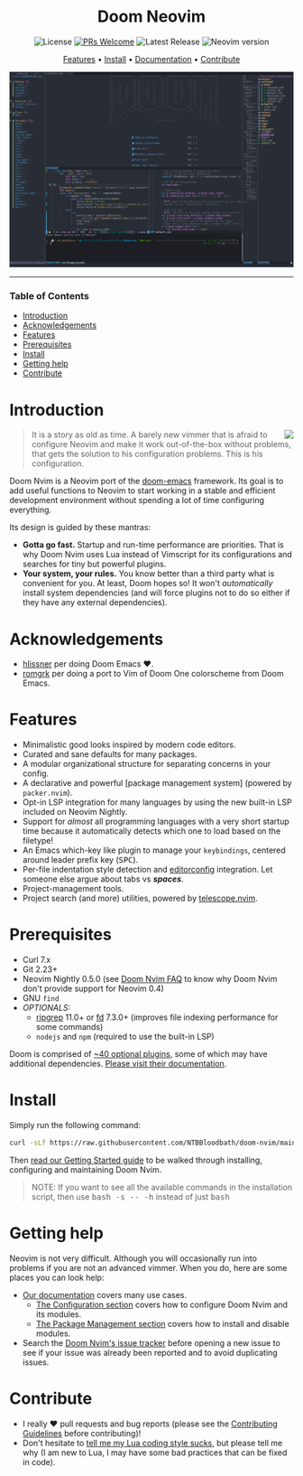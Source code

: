 <div align="center">

# Doom Neovim

![License](https://img.shields.io/github/license/NTBBloodbath/doom-nvim?style=flat-square)
[![PRs Welcome](https://img.shields.io/badge/PRs-welcome-brightgreen.svg?style=flat-square)](http://makeapullrequest.com)
![Latest Release](https://img.shields.io/github/v/release/NTBBloodbath/doom-nvim?include_prereleases&style=flat-square)
![Neovim version](https://img.shields.io/badge/Neovim-0.5-57A143?style=flat-square&logo=neovim)

[Features](#features) • [Install](#install) • [Documentation] • [Contribute](#contribute)

![Doom Nvim demo](./assets/demo.png)

</div>

---

### Table of Contents

- [Introduction](#introduction)
- [Acknowledgements](#acknowledgements)
- [Features](#features)
- [Prerequisites](#prerequisites)
- [Install](#install)
- [Getting help](#getting-help)
- [Contribute](#contribute)

# Introduction

<a href="http://ultravioletbat.deviantart.com/art/Yay-Evil-111710573">
  <img src="https://raw.githubusercontent.com/hlissner/doom-emacs/screenshots/cacochan.png" align="right" />
</a>

> It is a story as old as time. A barely new vimmer that is afraid to configure
> Neovim and make it work out-of-the-box without problems, that gets the
> solution to his configuration problems. This is his configuration.

Doom Nvim is a Neovim port of the [doom-emacs](https://github.com/hlissner/doom-emacs) framework.
Its goal is to add useful functions to Neovim to start working in a stable and efficient
development environment without spending a lot of time configuring everything.

Its design is guided by these mantras:

- **Gotta go fast.** Startup and run-time performance are priorities.
  That is why Doom Nvim uses Lua instead of Vimscript for its configurations
  and searches for tiny but powerful plugins.
- **Your system, your rules.** You know better than a third party what is
  convenient for you. At least, Doom hopes so! It won't _automatically_
  install system dependencies (and will force plugins not to do so either if
  they have any external dependencies).

# Acknowledgements

- [hlissner](https://github.com/hlissner) per doing Doom Emacs :heart:.
- [romgrk](https://github.com/romgrk) per doing a port to Vim of Doom One
  colorscheme from Doom Emacs.

# Features

- Minimalistic good looks inspired by modern code editors.
- Curated and sane defaults for many packages.
- A modular organizational structure for separating concerns in your config.
- A declarative and powerful [package management system]
  (powered by `packer.nvim`).
- Opt-in LSP integration for many languages by using the new
  built-in LSP included on Neovim Nightly.
- Support for _almost_ all programming languages with a very short startup time
  because it automatically detects which one to load based on the filetype!
- An Emacs which-key like plugin to manage your `keybindings`, centered around leader
  prefix key (<kbd>SPC</kbd>).
- Per-file indentation style detection and [editorconfig] integration. Let
  someone else argue about tabs vs **_spaces_**.
- Project-management tools.
- Project search (and more) utilities, powered by
  [telescope.nvim].

# Prerequisites

- Curl 7.x
- Git 2.23+
- Neovim Nightly 0.5.0 (see [Doom Nvim FAQ][faq] to know why Doom Nvim don't provide support for Neovim 0.4)
- GNU `find`
- _OPTIONALS:_
  - [ripgrep] 11.0+ or [fd] 7.3.0+ (improves file indexing performance for some commands)
  - `nodejs` and `npm` (required to use the built-in LSP)

Doom is comprised of [~40 optional plugins][modules], some of which may have
additional dependencies. [Please visit their documentation][modules].

# Install

Simply run the following command:

```sh
curl -sLf https://raw.githubusercontent.com/NTBBloodbath/doom-nvim/main/install.sh | bash
```

Then [read our Getting Started guide][getting-started] to be walked through
installing, configuring and maintaining Doom Nvim.

> NOTE: If you want to see all the available commands in the installation script, then use
> <kbd>bash -s -- -h</kbd> instead of just <kbd>bash</kbd>

# Getting help

Neovim is not very difficult. Although you will occasionally run into problems
if you are not an advanced vimmer. When you do, here are some places you can look help:

- [Our documentation][documentation] covers many use cases.
  - [The Configuration section][configuration] covers how to configure Doom Nvim and
    its modules.
  - [The Package Management section][package-management] covers how to install
    and disable modules.
- Search the [Doom Nvim's issue tracker](https://github.com/NTBBloodbath/doom-nvim/issues)
  before opening a new issue to see if your issue was already been reported and to
  avoid duplicating issues.

# Contribute

- I really :heart: pull requests and bug reports (please see the [Contributing Guidelines][contribute] before contributing)!
- Don't hesitate to [tell me my Lua coding style sucks](https://github.com/NTBBloodbath/doom-emacs/issues/new),
  but please tell me why (I am new to Lua, I may have some bad practices that can be fixed in code).

[contribute]: docs/contributing.md
[documentation]: docs/README.md
[faq]: docs/faq.md
[getting-started]: docs/getting_started.md
[install]: docs/getting_started.md#install
[configuration]: docs/getting_started.md#configuring-doom
[package-management]: docs/getting_started.md#package-management
[modules]: docs/modules.md
[editorconfig]: http://editorconfig.org/
[fd]: https://github.com/sharkdp/fd
[ripgrep]: https://github.com/BurntSushi/ripgrep
[telescope.nvim]: https://github.com/nvim-telescope/telescope.nvim
